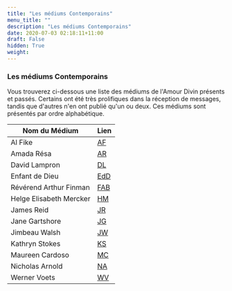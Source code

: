 ```yaml
---
title: "Les médiums Contemporains"
menu_title: ""
description: "Les médiums Contemporains"
date: 2020-07-03 02:18:11+11:00
draft: False
hidden: True
weight:
---
```

### Les médiums Contemporains

Vous trouverez ci-dessous une liste des médiums de l'Amour Divin présents et passés. Certains ont été très prolifiques dans la réception de messages, tandis que d'autres n'en ont publié qu'un ou deux. Ces médiums sont présentés par ordre alphabétique.

**Nom du Médium** | **Lien**
---|---
Al Fike | [AF](/fr-contemporary-messages/6-2-fr-contemporary-messages-per-medium/6-2-1-fr-al-fike/)
Amada Résa | [AR](/fr-contemporary-messages/6-2-fr-contemporary-messages-per-medium/6-2-2-fr-amada-reza/)
David Lampron | [DL](/fr-contemporary-messages/6-2-fr-contemporary-messages-per-medium/6-2-3-fr-david-lampron/)
Enfant de Dieu | [EdD](/fr-contemporary-messages/6-2-fr-contemporary-messages-per-medium/6-2-4-fr-child-of-god/)
Révérend Arthur Finman | [FAB](/fr-contemporary-messages/6-2-fr-contemporary-messages-per-medium/6-2-5-fr-fab/)
Helge Elisabeth Mercker | [HM](/fr-contemporary-messages/6-2-fr-contemporary-messages-per-medium/6-2-6-fr-helge-mercker/)
James Reid | [JR](/fr-contemporary-messages/6-2-fr-contemporary-messages-per-medium/6-2-11-fr-james-reid/)
Jane Gartshore | [JG](/fr-contemporary-messages/6-2-fr-contemporary-messages-per-medium/6-2-7-fr-jane-gartshore/)
Jimbeau Walsh | [JW](/fr-contemporary-messages/6-2-fr-contemporary-messages-per-medium/6-2-8-fr-jimbeau-walsh/)
Kathryn Stokes | [KS](/fr-contemporary-messages/6-2-fr-contemporary-messages-per-medium/6-2-9-fr-kathryn-stokes/)
Maureen Cardoso | [MC](/fr-contemporary-messages/6-2-fr-contemporary-messages-per-medium/6-2-10-fr-maureen-cardoso/)
Nicholas Arnold | [NA](/fr-contemporary-messages/6-2-fr-contemporary-messages-per-medium/6-2-12-fr-nicholas-arnold/)
Werner Voets | [WV](/fr-contemporary-messages/6-2-fr-contemporary-messages-per-medium/6-2-13-fr-werner-voets/)

